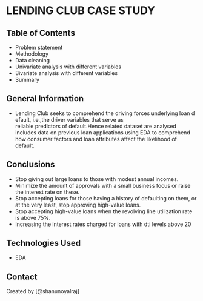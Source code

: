 # LENDING CLUB CASE STUDY

## Table of Contents
*  Problem statement
*  Methodology
*  Data cleaning
*  Univariate analysis with different variables
*  Bivariate analysis with different variables
*  Summary

<!-- You can include any other section that is pertinent to your problem -->

## General Information
- Lending Club seeks to comprehend the driving forces underlying loan default, i.e.,the driver variables that serve as 
  reliable predictors of default.Hence related dataset are analysed includes data on previous loan applications using EDA 
  to comprehend how consumer factors and loan attributes affect the likelihood of default.

<!-- You don't have to answer all the questions - just the ones relevant to your project. -->

## Conclusions
- Stop giving out large loans to those with modest annual incomes.
- Minimize the amount of approvals with a small business focus or raise the interest rate on these.
- Stop accepting loans for those having a history of defaulting on them, or at the very least, stop approving high-value loans.
- Stop accepting high-value loans when the revolving line utilization rate is above 75%.
- Increasing the interest rates charged for loans with dti levels above 20


<!-- You don't have to answer all the questions - just the ones relevant to your project. -->


## Technologies Used
- EDA

## Contact
Created by [@shanunoyalraj]


<!-- Optional -->
<!-- ## License -->
<!-- This project is open source and available under the [... License](). -->

<!-- You don't have to include all sections - just the one's relevant to your project -->
